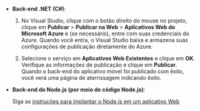 
+ **Back-end .NET (C#)**:  

	1. No Visual Studio, clique com o botão direito do mouse no projeto, clique em **Publicar** > **Publicar na Web** > **Aplicativos Web do Microsoft Azure** e (se necessário), entre com suas credenciais do Azure. Quando você entra, o Visual Studio baixa e armazena suas configurações de publicação diretamente do Azure.
	
	2. Selecione o serviço em **Aplicativos Web Existentes** e clique em **OK**. Verifique as informações de publicação e clique em **Publicar**. Quando o back-end do aplicativo móvel foi publicado com êxito, você verá uma página de aterrissagem indicando êxito.


+ **Back-end do Node.js (por meio de código Node.js)**:

 	Siga as [instruções para implantar o Node.js em um aplicativo Web](../articles/app-service-web/web-sites-nodejs-develop-deploy-mac.md)
 

<!---HONumber=AcomDC_1210_2015-->